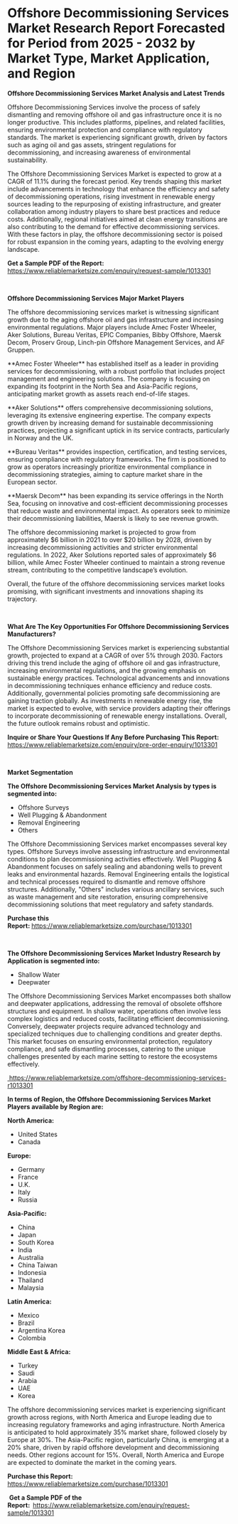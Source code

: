 <p><h1>Offshore Decommissioning Services Market Research Report Forecasted for Period from 2025 -  2032 by Market Type, Market Application, and Region</h1></p><p><strong>Offshore Decommissioning Services Market Analysis and Latest Trends</strong></p>
<p><p>Offshore Decommissioning Services involve the process of safely dismantling and removing offshore oil and gas infrastructure once it is no longer productive. This includes platforms, pipelines, and related facilities, ensuring environmental protection and compliance with regulatory standards. The market is experiencing significant growth, driven by factors such as aging oil and gas assets, stringent regulations for decommissioning, and increasing awareness of environmental sustainability. </p><p>The Offshore Decommissioning Services Market is expected to grow at a CAGR of 11.1% during the forecast period. Key trends shaping this market include advancements in technology that enhance the efficiency and safety of decommissioning operations, rising investment in renewable energy sources leading to the repurposing of existing infrastructure, and greater collaboration among industry players to share best practices and reduce costs. Additionally, regional initiatives aimed at clean energy transitions are also contributing to the demand for effective decommissioning services. With these factors in play, the offshore decommissioning sector is poised for robust expansion in the coming years, adapting to the evolving energy landscape.</p></p>
<p><strong>Get a Sample PDF of the Report:&nbsp;</strong> <a href="https://www.reliablemarketsize.com/enquiry/request-sample/1013301?utm_campaign=2819&utm_medium=2&utm_source=Github&utm_content=ia&utm_term=17042025&utm_id=offshore-decommissioning-services">https://www.reliablemarketsize.com/enquiry/request-sample/1013301</a></p>
<p>&nbsp;</p>
<p><strong>Offshore Decommissioning Services Major Market Players</strong></p>
<p><p>The offshore decommissioning services market is witnessing significant growth due to the aging offshore oil and gas infrastructure and increasing environmental regulations. Major players include Amec Foster Wheeler, Aker Solutions, Bureau Veritas, EPIC Companies, Bibby Offshore, Maersk Decom, Proserv Group, Linch-pin Offshore Management Services, and AF Gruppen.</p><p>**Amec Foster Wheeler** has established itself as a leader in providing services for decommissioning, with a robust portfolio that includes project management and engineering solutions. The company is focusing on expanding its footprint in the North Sea and Asia-Pacific regions, anticipating market growth as assets reach end-of-life stages.</p><p>**Aker Solutions** offers comprehensive decommissioning solutions, leveraging its extensive engineering expertise. The company expects growth driven by increasing demand for sustainable decommissioning practices, projecting a significant uptick in its service contracts, particularly in Norway and the UK.</p><p>**Bureau Veritas** provides inspection, certification, and testing services, ensuring compliance with regulatory frameworks. The firm is positioned to grow as operators increasingly prioritize environmental compliance in decommissioning strategies, aiming to capture market share in the European sector.</p><p>**Maersk Decom** has been expanding its service offerings in the North Sea, focusing on innovative and cost-efficient decommissioning processes that reduce waste and environmental impact. As operators seek to minimize their decommissioning liabilities, Maersk is likely to see revenue growth.</p><p>The offshore decommissioning market is projected to grow from approximately $6 billion in 2021 to over $20 billion by 2028, driven by increasing decommissioning activities and stricter environmental regulations. In 2022, Aker Solutions reported sales of approximately $6 billion, while Amec Foster Wheeler continued to maintain a strong revenue stream, contributing to the competitive landscape’s evolution. </p><p>Overall, the future of the offshore decommissioning services market looks promising, with significant investments and innovations shaping its trajectory.</p></p>
<p>&nbsp;</p>
<p><strong>What Are The Key Opportunities For Offshore Decommissioning Services Manufacturers?</strong></p>
<p><p>The Offshore Decommissioning Services market is experiencing substantial growth, projected to expand at a CAGR of over 5% through 2030. Factors driving this trend include the aging of offshore oil and gas infrastructure, increasing environmental regulations, and the growing emphasis on sustainable energy practices. Technological advancements and innovations in decommissioning techniques enhance efficiency and reduce costs. Additionally, governmental policies promoting safe decommissioning are gaining traction globally. As investments in renewable energy rise, the market is expected to evolve, with service providers adapting their offerings to incorporate decommissioning of renewable energy installations. Overall, the future outlook remains robust and optimistic.</p></p>
<p><strong>Inquire or Share Your Questions If Any Before Purchasing This Report:</strong> <a href="https://www.reliablemarketsize.com/enquiry/pre-order-enquiry/1013301?utm_campaign=2819&utm_medium=2&utm_source=Github&utm_content=ia&utm_term=17042025&utm_id=offshore-decommissioning-services">https://www.reliablemarketsize.com/enquiry/pre-order-enquiry/1013301</a></p>
<p>&nbsp;</p>
<p><strong>Market Segmentation</strong></p>
<p><strong>The Offshore Decommissioning Services Market Analysis by types is segmented into:</strong></p>
<p><ul><li>Offshore Surveys</li><li>Well Plugging & Abandonment</li><li>Removal Engineering</li><li>Others</li></ul></p>
<p><p>The Offshore Decommissioning Services market encompasses several key types. Offshore Surveys involve assessing infrastructure and environmental conditions to plan decommissioning activities effectively. Well Plugging & Abandonment focuses on safely sealing and abandoning wells to prevent leaks and environmental hazards. Removal Engineering entails the logistical and technical processes required to dismantle and remove offshore structures. Additionally, "Others" includes various ancillary services, such as waste management and site restoration, ensuring comprehensive decommissioning solutions that meet regulatory and safety standards.</p></p>
<p><strong>Purchase this Report:&nbsp;</strong><a href="https://www.reliablemarketsize.com/purchase/1013301?utm_campaign=2819&utm_medium=2&utm_source=Github&utm_content=ia&utm_term=17042025&utm_id=offshore-decommissioning-services">https://www.reliablemarketsize.com/purchase/1013301</a></p>
<p>&nbsp;</p>
<p><strong>The Offshore Decommissioning Services Market Industry Research by Application is segmented into:</strong></p>
<p><ul><li>Shallow Water</li><li>Deepwater</li></ul></p>
<p><p>The Offshore Decommissioning Services Market encompasses both shallow and deepwater applications, addressing the removal of obsolete offshore structures and equipment. In shallow water, operations often involve less complex logistics and reduced costs, facilitating efficient decommissioning. Conversely, deepwater projects require advanced technology and specialized techniques due to challenging conditions and greater depths. This market focuses on ensuring environmental protection, regulatory compliance, and safe dismantling processes, catering to the unique challenges presented by each marine setting to restore the ecosystems effectively.</p></p>
<p><a href="https://www.reliablemarketsize.com/offshore-decommissioning-services-r1013301?utm_campaign=2819&utm_medium=2&utm_source=Github&utm_content=ia&utm_term=17042025&utm_id=offshore-decommissioning-services">&nbsp;https://www.reliablemarketsize.com/offshore-decommissioning-services-r1013301</a></p>
<p><strong>In terms of Region, the Offshore Decommissioning Services Market Players available by Region are:</strong></p>
<p>
    <p> <strong> North America: </strong>
        <ul>
            <li>United States</li>
            <li>Canada</li>
        </ul>
        </p> 
    <p> <strong> Europe: </strong>
        <ul>
            <li>Germany</li>
            <li>France</li>
            <li>U.K.</li>
            <li>Italy</li>
            <li>Russia</li>
        </ul>
        </p> 
    <p> <strong> Asia-Pacific: </strong>
        <ul>
            <li>China</li>
            <li>Japan</li>
            <li>South Korea</li>
            <li>India</li>
            <li>Australia</li>
            <li>China Taiwan</li>
            <li>Indonesia</li>
            <li>Thailand</li>
            <li>Malaysia</li>
        </ul>
        </p> 
    <p> <strong> Latin America: </strong>
        <ul>
            <li>Mexico</li>
            <li>Brazil</li>
            <li>Argentina Korea</li>
            <li>Colombia</li>
        </ul>
        </p> 
    <p> <strong> Middle East & Africa: </strong>
        <ul>
            <li>Turkey</li>
            <li>Saudi</li>
            <li>Arabia</li>
            <li>UAE</li>
            <li>Korea</li>
        </ul>
    </p>
    </p>
<p><p>The offshore decommissioning services market is experiencing significant growth across regions, with North America and Europe leading due to increasing regulatory frameworks and aging infrastructure. North America is anticipated to hold approximately 35% market share, followed closely by Europe at 30%. The Asia-Pacific region, particularly China, is emerging at a 20% share, driven by rapid offshore development and decommissioning needs. Other regions account for 15%. Overall, North America and Europe are expected to dominate the market in the coming years.</p></p>
<p><strong>Purchase this Report: </strong><a href="https://www.reliablemarketsize.com/purchase/1013301?utm_campaign=2819&utm_medium=2&utm_source=Github&utm_content=ia&utm_term=17042025&utm_id=offshore-decommissioning-services">https://www.reliablemarketsize.com/purchase/1013301</a></p>
<p>&nbsp;<strong>Get a Sample PDF of the Report:&nbsp;&nbsp;</strong><a href="https://www.reliablemarketsize.com/enquiry/request-sample/1013301?utm_campaign=2819&utm_medium=2&utm_source=Github&utm_content=ia&utm_term=17042025&utm_id=offshore-decommissioning-services">https://www.reliablemarketsize.com/enquiry/request-sample/1013301</a></p>
<p><strong></strong></p>
<p><p></p><p></p><p></p></p>